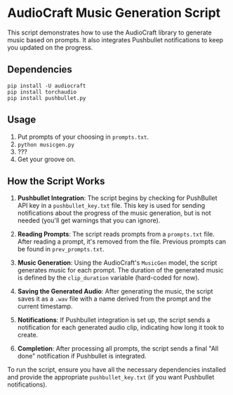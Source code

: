 
# AudioCraft Music Generation Script

This script demonstrates how to use the AudioCraft library to generate music based on prompts. It also integrates Pushbullet notifications to keep you updated on the progress.

## Dependencies
```
pip install -U audiocraft
pip install torchaudio
pip install pushbullet.py
```

## Usage
1. Put prompts of your choosing in `prompts.txt`.
2. `python musicgen.py`
3. ???
4. Get your groove on.

## How the Script Works

1. **Pushbullet Integration**:
   The script begins by checking for PushBullet API key in a `pushbullet_key.txt` file. This key is used for sending notifications about the progress of the music generation, but is not needed (you'll get warnings that you can ignore).

2. **Reading Prompts**:
   The script reads prompts from a `prompts.txt` file. After reading a prompt, it's removed from the file. Previous prompts can be found in `prev_prompts.txt`.

3. **Music Generation**:
   Using the AudioCraft's `MusicGen` model, the script generates music for each prompt. The duration of the generated music is defined by the `clip_duration` variable (hard-coded for now).

4. **Saving the Generated Audio**:
   After generating the music, the script saves it as a `.wav` file with a name derived from the prompt and the current timestamp.

5. **Notifications**:
   If Pushbullet integration is set up, the script sends a notification for each generated audio clip, indicating how long it took to create.

6. **Completion**:
   After processing all prompts, the script sends a final "All done" notification if Pushbullet is integrated.

To run the script, ensure you have all the necessary dependencies installed and provide the appropriate `pushbullet_key.txt` (if you want Pushbullet notifications).

